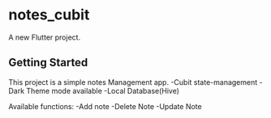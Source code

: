 # notes_cubit

A new Flutter project.

## Getting Started

This project is a simple notes Management app.
-Cubit state-management
-Dark Theme mode available
-Local Database(Hive)

Available functions:
-Add note
-Delete Note
-Update Note
